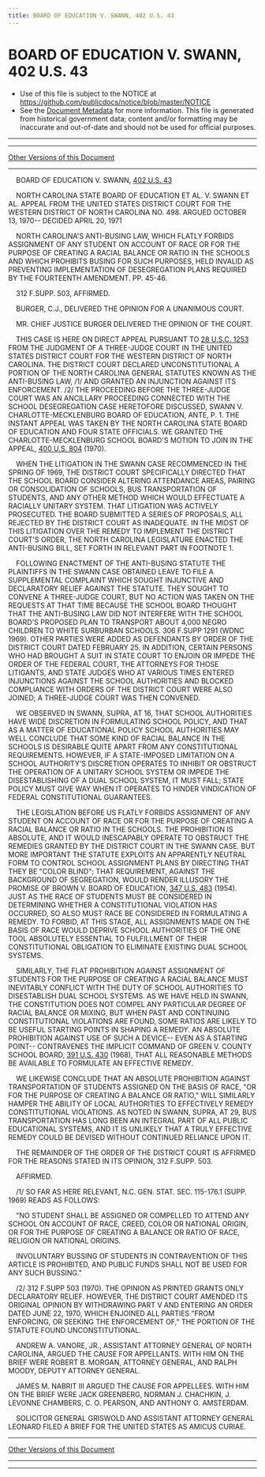 ```yaml
---
title: BOARD OF EDUCATION V. SWANN, 402 U.S. 43
---
```


# BOARD OF EDUCATION V. SWANN, 402 U.S. 43

* Use of this file is subject to the NOTICE at https://github.com/publicdocs/notice/blob/master/NOTICE
* See the [Document Metadata](../../../index.md) for more information.
  This file is generated from historical government data; content and/or formatting may be inaccurate and out-of-date and should not be used for official purposes.

----------
----------

[Other Versions of this Document](https://publicdocs.github.io/go/links?ns=uslm-x&ref=%2Fus%2Fcourts%2Fscotus%2FusReporter%2F402%2F43)

----------

    BOARD OF EDUCATION V. SWANN, [402 U.S. 43][/us/courts/scotus/usReporter/402/43]

    NORTH CAROLINA STATE BOARD OF EDUCATION ET AL. V. SWANN ET AL. APPEAL FROM THE UNITED STATES DISTRICT COURT FOR THE WESTERN DISTRICT OF NORTH CAROLINA NO. 498.  ARGUED OCTOBER 13, 1970-- DECIDED APRIL 20, 1971

    NORTH CAROLINA'S ANTI-BUSING LAW, WHICH FLATLY FORBIDS ASSIGNMENT OF ANY STUDENT ON ACCOUNT OF RACE OR FOR THE PURPOSE OF CREATING A RACIAL BALANCE OR RATIO IN THE SCHOOLS AND WHICH PROHIBITS BUSING FOR SUCH PURPOSES, HELD INVALID AS PREVENTING IMPLEMENTATION OF DESEGREGATION PLANS REQUIRED BY THE FOURTEENTH AMENDMENT.  PP. 45-46.

    312 F.SUPP.  503, AFFIRMED.

    BURGER, C.J., DELIVERED THE OPINION FOR A UNANIMOUS COURT.

    MR. CHIEF JUSTICE BURGER DELIVERED THE OPINION OF THE COURT.

    THIS CASE IS HERE ON DIRECT APPEAL PURSUANT TO [28 U.S.C. 1253][/us/usc/t28/s1253] FROM THE JUDGMENT OF A THREE-JUDGE COURT IN THE UNITED STATES DISTRICT COURT FOR THE WESTERN DISTRICT OF NORTH CAROLINA.  THE DISTRICT COURT DECLARED UNCONSTITUTIONAL A PORTION OF THE NORTH CAROLINA GENERAL STATUTES KNOWN AS THE ANTI-BUSING LAW, /1/  AND GRANTED AN INJUNCTION AGAINST ITS ENFORCEMENT.  /2/  THE PROCEEDING BEFORE THE THREE-JUDGE COURT WAS AN ANCILLARY PROCEEDING CONNECTED WITH THE SCHOOL DESEGREGATION CASE HERETOFORE DISCUSSED, SWANN V. CHARLOTTE-MECKLENBURG BOARD OF EDUCATION, ANTE, P. 1.  THE INSTANT APPEAL WAS TAKEN BY THE NORTH CAROLINA STATE BOARD OF EDUCATION AND FOUR STATE OFFICIALS.  WE GRANTED THE CHARLOTTE-MECKLENBURG SCHOOL BOARD'S MOTION TO JOIN IN THE APPEAL, [400 U.S. 804][/us/courts/scotus/usReporter/400/804] (1970).

    WHEN THE LITIGATION IN THE SWANN CASE RECOMMENCED IN THE SPRING OF 1969, THE DISTRICT COURT SPECIFICALLY DIRECTED THAT THE SCHOOL BOARD CONSIDER ALTERING ATTENDANCE AREAS, PAIRING OR CONSOLIDATION OF SCHOOLS, BUS TRANSPORTATION OF STUDENTS, AND ANY OTHER METHOD WHICH WOULD EFFECTUATE A RACIALLY UNITARY SYSTEM.  THAT LITIGATION WAS ACTIVELY PROSECUTED.  THE BOARD SUBMITTED A SERIES OF PROPOSALS, ALL REJECTED BY THE DISTRICT COURT AS INADEQUATE.  IN THE MIDST OF THIS LITIGATION OVER THE REMEDY TO IMPLEMENT THE DISTRICT COURT'S ORDER, THE NORTH CAROLINA LEGISLATURE ENACTED THE ANTI-BUSING BILL, SET FORTH IN RELEVANT PART IN FOOTNOTE 1.

    FOLLOWING ENACTMENT OF THE ANTI-BUSING STATUTE THE PLAINTIFFS IN THE SWANN CASE OBTAINED LEAVE TO FILE A SUPPLEMENTAL COMPLAINT WHICH SOUGHT INJUNCTIVE AND DECLARATORY RELIEF AGAINST THE STATUTE.  THEY SOUGHT TO CONVENE A THREE-JUDGE COURT, BUT NO ACTION WAS TAKEN ON THE REQUESTS AT THAT TIME BECAUSE THE SCHOOL BOARD THOUGHT THAT THE ANTI-BUSING LAW DID NOT INTERFERE WITH THE SCHOOL BOARD'S PROPOSED PLAN TO TRANSPORT ABOUT 4,000 NEGRO CHILDREN TO WHITE SURBURBAN SCHOOLS.  306 F.SUPP 1291 (WDNC 1969).  OTHER PARTIES WERE ADDED AS DEFENDANTS BY ORDER OF THE DISTRICT COURT DATED FEBRUARY 25.  IN ADDITION, CERTAIN PERSONS WHO HAD BROUGHT A SUIT IN STATE COURT TO ENJOIN OR IMPEDE THE ORDER OF THE FEDERAL COURT, THE ATTORNEYS FOR THOSE LITIGANTS, AND STATE JUDGES WHO AT VARIOUS TIMES ENTERED INJUNCTIONS AGAINST THE SCHOOL AUTHORITIES AND BLOCKED COMPLIANCE WITH ORDERS OF THE DISTRICT COURT WERE ALSO JOINED; A THREE-JUDGE COURT WAS THEN CONVENED.

    WE OBSERVED IN SWANN, SUPRA, AT 16, THAT SCHOOL AUTHORITIES HAVE WIDE DISCRETION IN FORMULATING SCHOOL POLICY, AND THAT AS A MATTER OF EDUCATIONAL POLICY SCHOOL AUTHORITIES MAY WELL CONCLUDE THAT SOME KIND OF RACIAL BALANCE IN THE SCHOOLS IS DESIRABLE QUITE APART FROM ANY CONSTITUTIONAL REQUIREMENTS.  HOWEVER, IF A STATE-IMPOSED LIMITATION ON A SCHOOL AUTHORITY'S DISCRETION OPERATES TO INHIBIT OR OBSTRUCT THE OPERATION OF A UNITARY SCHOOL SYSTEM OR IMPEDE THE DISESTABLISHING OF A DUAL SCHOOL SYSTEM, IT MUST FALL; STATE POLICY MUST GIVE WAY WHEN IT OPERATES TO HINDER VINDICATION OF FEDERAL CONSTITUTIONAL GUARANTEES.

    THE LEGISLATION BEFORE US FLATLY FORBIDS ASSIGNMENT OF ANY STUDENT ON ACCOUNT OF RACE OR FOR THE PURPOSE OF CREATING A RACIAL BALANCE OR RATIO IN THE SCHOOLS.  THE PROHIBITION IS ABSOLUTE, AND IT WOULD INESCAPABLY OPERATE TO OBSTRUCT THE REMEDIES GRANTED BY THE DISTRICT COURT IN THE SWANN CASE.  BUT MORE IMPORTANT THE STATUTE EXPLOITS AN APPARENTLY NEUTRAL FORM TO CONTROL SCHOOL ASSIGNMENT PLANS BY DIRECTING THAT THEY BE "COLOR BLIND"; THAT REQUIREMENT, AGAINST THE BACKGROUND OF SEGREGATION, WOULD RENDER ILLUSORY THE PROMISE OF BROWN V. BOARD OF EDUCATION, [347 U.S. 483][/us/courts/scotus/usReporter/347/483] (1954).  JUST AS THE RACE OF STUDENTS MUST BE CONSIDERED IN DETERMINING WHETHER A CONSTITUTIONAL VIOLATION HAS OCCURRED, SO ALSO MUST RACE BE CONSIDERED IN FORMULATING A REMEDY.  TO FORBID, AT THIS STAGE, ALL ASSIGNMENTS MADE ON THE BASIS OF RACE WOULD DEPRIVE SCHOOL AUTHORITIES OF THE ONE TOOL ABSOLUTELY ESSENTIAL TO FULFILLMENT OF THEIR CONSTITUTIONAL OBLIGATION TO ELIMINATE EXISTING DUAL SCHOOL SYSTEMS.

    SIMILARLY, THE FLAT PROHIBITION AGAINST ASSIGNMENT OF STUDENTS FOR THE PURPOSE OF CREATING A RACIAL BALANCE MUST INEVITABLY CONFLICT WITH THE DUTY OF SCHOOL AUTHORITIES TO DISESTABLISH DUAL SCHOOL SYSTEMS.  AS WE HAVE HELD IN SWANN, THE CONSTITUTION DOES NOT COMPEL ANY PARTICULAR DEGREE OF RACIAL BALANCE OR MIXING, BUT WHEN PAST AND CONTINUING CONSTITUTIONAL VIOLATIONS ARE FOUND, SOME RATIOS ARE LIKELY TO BE USEFUL STARTING POINTS IN SHAPING A REMEDY.  AN ABSOLUTE PROHIBITION AGAINST USE OF SUCH A DEVICE-- EVEN AS A STARTING POINT-- CONTRAVENES THE IMPLICIT COMMAND OF GREEN V. COUNTY SCHOOL BOARD, [391 U.S. 430][/us/courts/scotus/usReporter/391/430] (1968), THAT ALL REASONABLE METHODS BE AVAILABLE TO FORMULATE AN EFFECTIVE REMEDY.

    WE LIKEWISE CONCLUDE THAT AN ABSOLUTE PROHIBITION AGAINST TRANSPORTATION OF STUDENTS ASSIGNED ON THE BASIS OF RACE, "OR FOR THE PURPOSE OF CREATING A BALANCE OR RATIO," WILL SIMILARLY HAMPER THE ABILITY OF LOCAL AUTHORITIES TO EFFECTIVELY REMEDY CONSTITUTIONAL VIOLATIONS.  AS NOTED IN SWANN, SUPRA, AT 29, BUS TRANSPORTATION HAS LONG BEEN AN INTEGRAL PART OF ALL PUBLIC EDUCATIONAL SYSTEMS, AND IT IS UNLIKELY THAT A TRULY EFFECTIVE REMEDY COULD BE DEVISED WITHOUT CONTINUED RELIANCE UPON IT.

    THE REMAINDER OF THE ORDER OF THE DISTRICT COURT IS AFFIRMED FOR THE REASONS STATED IN ITS OPINION, 312 F.SUPP.  503.

    AFFIRMED.

    /1/  SO FAR AS HERE RELEVANT, N.C. GEN. STAT. SEC. 115-176.1 (SUPP. 1969) READS AS FOLLOWS:

    "NO STUDENT SHALL BE ASSIGNED OR COMPELLED TO ATTEND ANY SCHOOL ON ACCOUNT OF RACE, CREED, COLOR OR NATIONAL ORIGIN, OR FOR THE PURPOSE OF CREATING A BALANCE OR RATIO OF RACE, RELIGION OR NATIONAL ORIGINS.

    INVOLUNTARY BUSSING OF STUDENTS IN CONTRAVENTION OF THIS ARTICLE IS PROHIBITED, AND PUBLIC FUNDS SHALL NOT BE USED FOR ANY SUCH BUSSING."

    /2/  312 F.SUPP 503 (1970).  THE OPINION AS PRINTED GRANTS ONLY DECLARATORY RELIEF.  HOWEVER, THE DISTRICT COURT AMENDED ITS ORIGINAL OPINION BY WITHDRAWING PART V AND ENTERING AN ORDER DATED JUNE 22, 1970, WHICH ENJOINED ALL PARTIES "FROM ENFORCING, OR SEEKING THE ENFORCEMENT OF," THE PORTION OF THE STATUTE FOUND UNCONSTITUTIONAL.

    ANDREW A. VANORE, JR., ASSISTANT ATTORNEY GENERAL OF NORTH CAROLINA, ARGUED THE CAUSE FOR APPELLANTS.  WITH HIM ON THE BRIEF WERE ROBERT B. MORGAN, ATTORNEY GENERAL, AND RALPH MOODY, DEPUTY ATTORNEY GENERAL.

    JAMES M. NABRIT III ARGUED THE CAUSE FOR APPELLEES.  WITH HIM ON THE BRIEF WERE JACK GREENBERG, NORMAN J. CHACHKIN, J. LEVONNE CHAMBERS, C. O. PEARSON, AND ANTHONY G. AMSTERDAM.

    SOLICITOR GENERAL GRISWOLD AND ASSISTANT ATTORNEY GENERAL LEONARD FILED A BRIEF FOR THE UNITED STATES AS AMICUS CURIAE.

----------

[Other Versions of this Document](https://publicdocs.github.io/go/links?ns=uslm-x&ref=%2Fus%2Fcourts%2Fscotus%2FusReporter%2F402%2F43)

----------
----------

[/us/courts/scotus/usReporter/402/43]: https://publicdocs.github.io/go/links?ns=uslm-x&ref=%2Fus%2Fcourts%2Fscotus%2FusReporter%2F402%2F43
[/us/usc/t28/s1253]: https://publicdocs.github.io/go/links?ns=uslm&ref=%2Fus%2Fusc%2Ft28%2Fs1253
[/us/courts/scotus/usReporter/400/804]: https://publicdocs.github.io/go/links?ns=uslm-x&ref=%2Fus%2Fcourts%2Fscotus%2FusReporter%2F400%2F804
[/us/courts/scotus/usReporter/347/483]: https://publicdocs.github.io/go/links?ns=uslm-x&ref=%2Fus%2Fcourts%2Fscotus%2FusReporter%2F347%2F483
[/us/courts/scotus/usReporter/391/430]: https://publicdocs.github.io/go/links?ns=uslm-x&ref=%2Fus%2Fcourts%2Fscotus%2FusReporter%2F391%2F430



